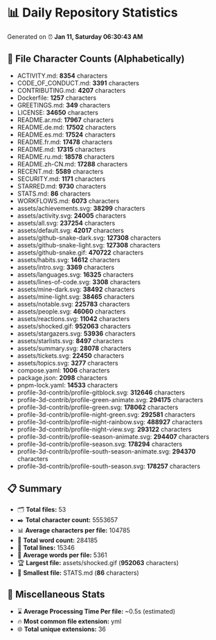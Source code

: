 # 📊 Daily Repository Statistics
Generated on ⏰ **Jan 11, Saturday 06:30:43 AM**

## 📂 File Character Counts (Alphabetically)
- ACTIVITY.md: **8354** characters
- CODE_OF_CONDUCT.md: **3391** characters
- CONTRIBUTING.md: **4207** characters
- Dockerfile: **1257** characters
- GREETINGS.md: **349** characters
- LICENSE: **34650** characters
- README.ar.md: **17967** characters
- README.de.md: **17502** characters
- README.es.md: **17524** characters
- README.fr.md: **17478** characters
- README.md: **17315** characters
- README.ru.md: **18578** characters
- README.zh-CN.md: **17288** characters
- RECENT.md: **5589** characters
- SECURITY.md: **1171** characters
- STARRED.md: **9730** characters
- STATS.md: **86** characters
- WORKFLOWS.md: **6073** characters
- assets/achievements.svg: **38299** characters
- assets/activity.svg: **24005** characters
- assets/all.svg: **237254** characters
- assets/default.svg: **42017** characters
- assets/github-snake-dark.svg: **127308** characters
- assets/github-snake-light.svg: **127308** characters
- assets/github-snake.gif: **470722** characters
- assets/habits.svg: **14612** characters
- assets/intro.svg: **3369** characters
- assets/languages.svg: **16325** characters
- assets/lines-of-code.svg: **3308** characters
- assets/mine-dark.svg: **38492** characters
- assets/mine-light.svg: **38465** characters
- assets/notable.svg: **225783** characters
- assets/people.svg: **46060** characters
- assets/reactions.svg: **11042** characters
- assets/shocked.gif: **952063** characters
- assets/stargazers.svg: **53936** characters
- assets/starlists.svg: **8497** characters
- assets/summary.svg: **28078** characters
- assets/tickets.svg: **22450** characters
- assets/topics.svg: **3277** characters
- compose.yaml: **1006** characters
- package.json: **2098** characters
- pnpm-lock.yaml: **14533** characters
- profile-3d-contrib/profile-gitblock.svg: **312646** characters
- profile-3d-contrib/profile-green-animate.svg: **294175** characters
- profile-3d-contrib/profile-green.svg: **178062** characters
- profile-3d-contrib/profile-night-green.svg: **292581** characters
- profile-3d-contrib/profile-night-rainbow.svg: **488927** characters
- profile-3d-contrib/profile-night-view.svg: **293122** characters
- profile-3d-contrib/profile-season-animate.svg: **294407** characters
- profile-3d-contrib/profile-season.svg: **178294** characters
- profile-3d-contrib/profile-south-season-animate.svg: **294370** characters
- profile-3d-contrib/profile-south-season.svg: **178257** characters

## 📋 Summary
- 🗂️ **Total files:** 53
- ✒️ **Total character count:** 5553657
- 📊 **Average characters per file:** 104785
- 📝 **Total word count:** 284185
- 🧾 **Total lines:** 15346
- 📐 **Average words per file:** 5361
- 🏆 **Largest file:** assets/shocked.gif (**952063** characters)
- 🥉 **Smallest file:** STATS.md (**86** characters)

## 🌟 Miscellaneous Stats
- ⌛ **Average Processing Time Per file:** ~0.5s (estimated)
- 🔥 **Most common file extension:** yml
- 🌐 **Total unique extensions:** 36
